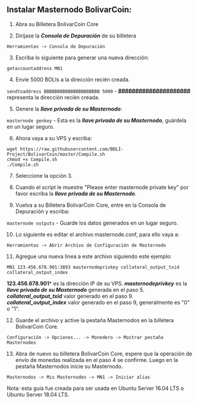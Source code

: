 ##  Instalar Masternodo BolivarCoin:

1. Abra su Billetera BolivarCoin Core


2. Diríjase la ***Consola de Depuración*** de su billetera

```Herramientas -> Consola de Depuración```


3. Escriba lo siguiente para generar una nueva dirección:

```getaccountaddress MN1```


4. Envíe 5000 BOLIs a la dirección recién creada.

```sendtoaddress BBBBBBBBBBBBBBBBBBBBB 5000``` - ***BBBBBBBBBBBBBBBBBBBBB*** representa la dirección recién creada.


5. Genere la ***llave privada de su Masternodo***:

```masternode genkey``` - Esta es la ***llave privada de su Masternodo***, guárdela en un lugar seguro.


6. Ahora vaya a su VPS y escriba:

```
wget https://raw.githubusercontent.com/BOLI-Project/BolivarCoin/master/Compile.sh
chmod +x Compile.sh
./Compile.sh
```


7. Seleccione la opción 3.


8. Cuando el script le muestre "Please enter masternode private key" por favor escriba la ***llave privada de su Masternodo***.


9. Vuelva a su Billetera BolivarCoin Core, entre en la Consola de Depuración y escriba:


```masternode outputs``` - Guarde los datos generados en un lugar seguro.


10. Lo siguiente es editar el archivo masternode.conf, para ello vaya a:

```Herramientas -> Abrir Archivo de Configuración de Masternodo```


11. Agregue una nueva linea a este archivo siguiendo este ejemplo:

```MN1 123.456.678.901:3893 masternodeprivkey collateral_output_txid collateral_output_index```

**123.456.678.901*** es la dirección IP de su VPS.
***masternodeprivkey*** es la ***llave privada de su Masternodo*** generada en el paso 5.
***collateral_output_txid*** valor generado en el paso 9.
***collateral_output_index*** valor generado en el paso 9, generalmente es "0" o "1".


12. Guarde el archivo y active la pestaña Masternodos en la billetera BolivarCoin Core.

```Configuración -> Opciones... -> Monedero -> Mostrar pestaña Masternodes```


13. Abra de nuevo su billetera BolivarCoin Core, espere que la operación de envío de monedas realizada en el paso 4 se confirme. Luego en la pestaña Masternodos inicie su Masternodo.

```Masternodos -> Mis Masternodes -> MN1 -> Iniciar alias```


Nota: esta guía fue creada para ser usada en Ubuntu Server 16.04 LTS o Ubuntu Server 18.04 LTS.